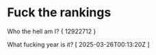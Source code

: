 # Fuck the rankings

Who the hell am I?
{ 12922712 }

What fucking year is it?
[ 2025-03-26T00:13:20Z ]
